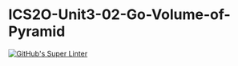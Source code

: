 # ICS2O-Unit3-02-Go-Volume-of-Pyramid

[![GitHub's Super Linter](https://github.com/MaryamNona/ICS2O-Unit3-02-Go-Volume-of-Pyramid/workflows/GitHub's%20Super%20Linter/badge.svg)](https://github.com/MaryamNona/ICS2O-Unit3-02-Go-Volume-of-Pyramid/actions)